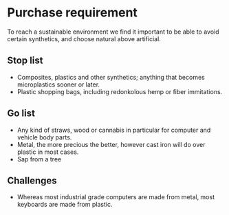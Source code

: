 # Purchase requirement

To reach a sustainable environment we find it important to be able to avoid certain synthetics, and choose natural above artificial.

## Stop list

* Composites, plastics and other synthetics; anything that becomes microplastics sooner or later.
* Plastic shopping bags, including redonkolous hemp or fiber immitations.

## Go list

* Any kind of straws, wood or cannabis in particular for computer and vehicle body parts.
* Metal, the more precious the better, however cast iron will do over plastic in most cases.
* Sap from a tree

## Challenges

* Whereas most industrial grade computers are made from metal, most keyboards are made from plastic.
